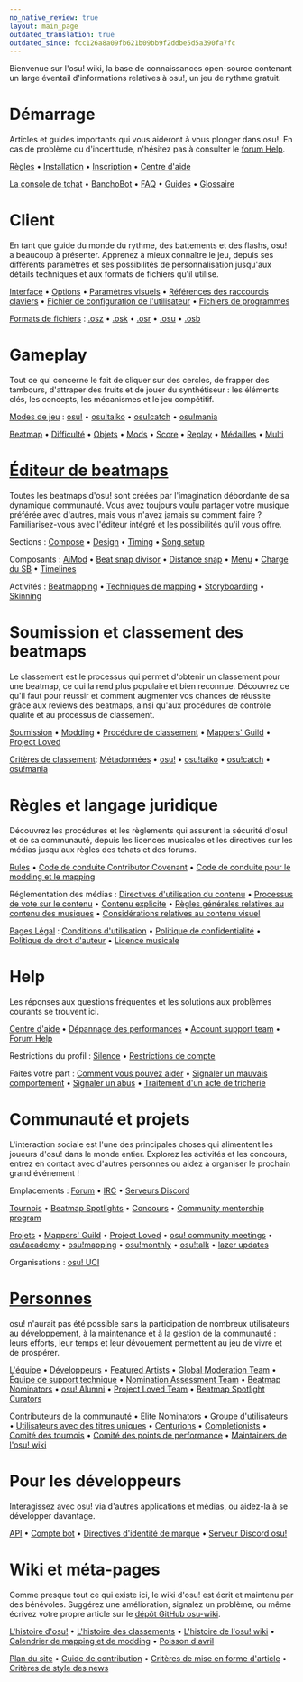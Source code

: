 ```yaml
---
no_native_review: true
layout: main_page
outdated_translation: true
outdated_since: fcc126a8a09fb621b09bb9f2ddbe5d5a390fa7fc
---
```


<div class="wiki-main-page__blurb">
Bienvenue sur l'osu! wiki, la base de connaissances open-source contenant un large éventail d'informations relatives à osu!, un jeu de rythme gratuit.
</div>

<div class="wiki-main-page__panels">
<div class="wiki-main-page-panel wiki-main-page-panel--full">

# Démarrage

Articles et guides importants qui vous aideront à vous plonger dans osu!. En cas de problème ou d'incertitude, n'hésitez pas à consulter le [forum Help](https://osu.ppy.sh/forum/5).

[Règles](/wiki/Rules) • [Installation](/wiki/Client/Installation) • [Inscription](/wiki/Registration) • [Centre d'aide](/wiki/Help_centre)

[La console de tchat](/wiki/Client/Interface/Chat_console) • [BanchoBot](/wiki/BanchoBot) • [FAQ](/wiki/FAQ) • [Guides](/wiki/Guides) • [Glossaire](/wiki/Sitemap)

</div>
<div class="wiki-main-page-panel">

# Client

En tant que guide du monde du rythme, des battements et des flashs, osu! a beaucoup à présenter. Apprenez à mieux connaître le jeu, depuis ses différents paramètres et ses possibilités de personnalisation jusqu'aux détails techniques et aux formats de fichiers qu'il utilise.

[Interface](/wiki/Client/Interface) • [Options](/wiki/Client/Options) • [Paramètres visuels](/wiki/Client/Interface/Visual_settings) • [Références des raccourcis claviers](/wiki/Client/Keyboard_shortcuts) • [Fichier de configuration de l'utilisateur](/wiki/Client/Program_files/User_configuration_file) • [Fichiers de programmes](/wiki/Client/Program_files)

[Formats de fichiers](/wiki/Client/File_formats) : [.osz](/wiki/Client/File_formats/osz_(file_format)) • [.osk](/wiki/Client/File_formats/osk_(file_format)) • [.osr](/wiki/Client/File_formats/osr_(file_format)) • [.osu](/wiki/Client/File_formats/osu_(file_format)) • [.osb](/wiki/Client/File_formats/osb_(file_format))

</div>
<div class="wiki-main-page-panel">

# Gameplay

Tout ce qui concerne le fait de cliquer sur des cercles, de frapper des tambours, d'attraper des fruits et de jouer du synthétiseur : les éléments clés, les concepts, les mécanismes et le jeu compétitif.

[Modes de jeu](/wiki/Game_mode) : [osu!](/wiki/Game_mode/osu!) • [osu!taiko](/wiki/Game_mode/osu!taiko) • [osu!catch](/wiki/Game_mode/osu!catch) • [osu!mania](/wiki/Game_mode/osu!mania)

[Beatmap](/wiki/Beatmap) • [Difficulté](/wiki/Beatmap/Difficulty) • [Objets](/wiki/Gameplay/Hit_object) • [Mods](/wiki/Gameplay/Game_modifier) • [Score](/wiki/Gameplay/Score) • [Replay](/wiki/Gameplay/Replay) • [Médailles](/wiki/Medals) • [Multi](/wiki/Client/Interface/Multiplayer)

</div>
<div class="wiki-main-page-panel">

# [Éditeur de beatmaps](/wiki/Client/Beatmap_editor)

Toutes les beatmaps d'osu! sont créées par l'imagination débordante de sa dynamique communauté. Vous avez toujours voulu partager votre musique préférée avec d'autres, mais vous n'avez jamais su comment faire ? Familiarisez-vous avec l'éditeur intégré et les possibilités qu'il vous offre.

Sections : [Compose](/wiki/Client/Beatmap_editor/Compose) • [Design](/wiki/Client/Beatmap_editor/Design) • [Timing](/wiki/Client/Beatmap_editor/Timing) • [Song setup](/wiki/Client/Beatmap_editor/Song_setup)

Composants : [AiMod](/wiki/Client/Beatmap_editor/AiMod) • [Beat snap divisor](/wiki/Client/Beatmap_editor/Beat_snap_divisor) • [Distance snap](/wiki/Client/Beatmap_editor/Distance_snap) • [Menu](/wiki/Client/Beatmap_editor/Menu) • [Charge du SB](/wiki/Client/Beatmap_editor/SB_load) • [Timelines](/wiki/Client/Beatmap_editor/Timelines)

Activités : [Beatmapping](/wiki/Beatmapping) • [Techniques de mapping](/wiki/Beatmapping/Mapping_techniques) • [Storyboarding](/wiki/Storyboard#storyboarding) • [Skinning](/wiki/Skinning)

</div>
<div class="wiki-main-page-panel">

# Soumission et classement des beatmaps

Le classement est le processus qui permet d'obtenir un classement pour une beatmap, ce qui la rend plus populaire et bien reconnue. Découvrez ce qu'il faut pour réussir et comment augmenter vos chances de réussite grâce aux reviews des beatmaps, ainsi qu'aux procédures de contrôle qualité et au processus de classement.

[Soumission](/wiki/Beatmapping/Beatmap_submission) • [Modding](/wiki/Modding) • [Procédure de classement](/wiki/Beatmap_ranking_procedure) • [Mappers' Guild](/wiki/Community/Mappers_Guild) • [Project Loved](/wiki/Community/Project_Loved)

[Critères de classement](/wiki/Ranking_criteria): [Métadonnées](/wiki/Ranking_criteria/Metadata) • [osu!](/wiki/Ranking_criteria/osu!) • [osu!taiko](/wiki/Ranking_criteria/osu!taiko) • [osu!catch](/wiki/Ranking_criteria/osu!catch) • [osu!mania](/wiki/Ranking_criteria/osu!mania)

</div>
<div class="wiki-main-page-panel">

# Règles et langage juridique

Découvrez les procédures et les règlements qui assurent la sécurité d'osu! et de sa communauté, depuis les licences musicales et les directives sur les médias jusqu'aux règles des tchats et des forums.

[Rules](/wiki/Rules) • [Code de conduite Contributor Covenant](/wiki/Rules/Contributor_code_of_conduct) • [Code de conduite pour le modding et le mapping](/wiki/Rules/Code_of_conduct_for_modding_and_mapping)

Réglementation des médias : [Directives d'utilisation du contenu](/wiki/Rules/Content_usage_guidelines) • [Processus de vote sur le contenu](/wiki/Rules/Content_voting_process) • [Contenu explicite](/wiki/Rules/Explicit_content) • [Règles générales relatives au contenu des musiques](/wiki/Rules/Song_content_rules) • [Considérations relatives au contenu visuel](/wiki/Rules/Visual_content_considerations)

[Pages Légal](/wiki/Legal) : [Conditions d'utilisation](/wiki/Legal/Terms) • [Politique de confidentialité](/wiki/Legal/Privacy) • [Politique de droit d'auteur](/wiki/Legal/Copyright) • [Licence musicale](/wiki/Legal/Music_licensing)

</div>
<div class="wiki-main-page-panel">

# Help

Les réponses aux questions fréquentes et les solutions aux problèmes courants se trouvent ici.

[Centre d'aide](/wiki/Help_centre) • [Dépannage des performances](/wiki/Performance_troubleshooting) • [Account support team](/wiki/People/Account_support_team) • [Forum Help](https://osu.ppy.sh/forum/5)

Restrictions du profil : [Silence](/wiki/Silence) • [Restrictions de compte](/wiki/Help_centre/Account_restrictions)

Faites votre part : [Comment vous pouvez aider](/wiki/Community/How_you_can_help!) • [Signaler un mauvais comportement](/wiki/Reporting_bad_behaviour) • [Signaler un abus](/wiki/Reporting_bad_behaviour/Abuse) • [Traitement d'un acte de tricherie](/wiki/Reporting_bad_behaviour/Handling_foul_play)

</div>
<div class="wiki-main-page-panel">

# Communauté et projets

L'interaction sociale est l'une des principales choses qui alimentent les joueurs d'osu! dans le monde entier. Explorez les activités et les concours, entrez en contact avec d'autres personnes ou aidez à organiser le prochain grand événement !

Emplacements : [Forum](/wiki/Community/Forum) • [IRC](/wiki/Community/Internet_Relay_Chat) • [Serveurs Discord](/wiki/Community/Discord_servers)

[Tournois](/wiki/Tournaments) • [Beatmap Spotlights](/wiki/Beatmap_Spotlights) • [Concours](/wiki/Contests) • [Community mentorship program](/wiki/Community/Community_Mentorship_Program)

[Projets](/wiki/Community/Projects) • [Mappers' Guild](/wiki/Community/Mappers_Guild) • [Project Loved](/wiki/Community/Project_Loved) • [osu! community meetings](/wiki/Community/osu!_community_meetings) • [osu!academy](/wiki/Community/Video_series/osu!academy) • [osu!mapping](/wiki/Community/Video_series/osu!mapping) • [osu!monthly](/wiki/Community/osu!monthly) • [osu!talk](/wiki/Community/Video_series/osu!talk) • [lazer updates](/wiki/Community/Video_series/lazer_updates)

Organisations : [osu! UCI](/wiki/Community/Organisations/osu!_UCI)

</div>
<div class="wiki-main-page-panel">

# [Personnes](/wiki/People)

osu! n'aurait pas été possible sans la participation de nombreux utilisateurs au développement, à la maintenance et à la gestion de la communauté : leurs efforts, leur temps et leur dévouement permettent au jeu de vivre et de prospérer.

[L'équipe](/wiki/People/osu!_team) • [Développeurs](/wiki/People/Developers) • [Featured Artists](/wiki/People/Featured_Artists) • [Global Moderation Team](/wiki/People/Global_Moderation_Team) • [Équipe de support technique](/wiki/People/Technical_Support_Team) • [Nomination Assessment Team](/wiki/People/Nomination_Assessment_Team) • [Beatmap Nominators](/wiki/People/Beatmap_Nominators) • [osu! Alumni](/wiki/People/osu!_Alumni) • [Project Loved Team](/wiki/People/Project_Loved_Team) • [Beatmap Spotlight Curators](/wiki/People/Beatmap_Spotlight_Curators)

[Contributeurs de la communauté](/wiki/People/Community_Contributors) • [Elite Nominators](/wiki/People/Elite_Nominators) • [Groupe d'utilisateurs](/wiki/People/User_group) • [Utilisateurs avec des titres uniques](/wiki/People/Users_with_unique_titles) • [Centurions](/wiki/People/Centurions) • [Completionists](/wiki/People/Completionists) • [Comité des tournois](/wiki/People/Tournament_Committee) • [Comité des points de performance](/wiki/People/Performance_Points_Committee) • [Maintainers de l'osu! wiki](/wiki/People/osu!_wiki_maintainers)

</div>
<div class="wiki-main-page-panel">

# Pour les développeurs

Interagissez avec osu! via d'autres applications et médias, ou aidez-la à se développer davantage.

[API](/wiki/osu!api) • [Compte bot](/wiki/Bot_account) • [Directives d'identité de marque](/wiki/Brand_identity_guidelines) • [Serveur Discord osu!](/wiki/Community/Discord_servers#officielle)

</div>
<div class="wiki-main-page-panel">

# Wiki et méta-pages

Comme presque tout ce qui existe ici, le wiki d'osu! est écrit et maintenu par des bénévoles. Suggérez une amélioration, signalez un problème, ou même écrivez votre propre article sur le [dépôt GitHub osu-wiki](https://github.com/ppy/osu-wiki).

[L'histoire d'osu!](/wiki/History_of_osu!) • [L'histoire des classements](/wiki/History_of_osu!/Online_rankings) • [L'histoire de l'osu! wiki](/wiki/History_of_osu!/osu!_wiki) • [Calendrier de mapping et de modding](/wiki/History_of_osu!/Mapping_and_modding_timeline) • [Poisson d'avril](/wiki/History_of_osu!/April_Fools)

[Plan du site](/wiki/Sitemap) • [Guide de contribution](/wiki/osu!_wiki/Contribution_guide) • [Critères de mise en forme d'article](/wiki/Article_styling_criteria) • [Critères de style des news](/wiki/News_styling_criteria)

</div>
</div>

